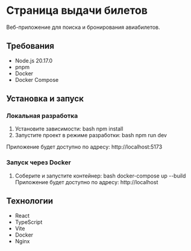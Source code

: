 # Страница выдачи билетов

Веб-приложение для поиска и бронирования авиабилетов.

## Требования

- Node.js 20.17.0
- pnpm
- Docker
- Docker Compose

## Установка и запуск

### Локальная разработка

1. Установите зависимости:
bash
npm install
2. Запустите проект в режиме разработки:
bash
npm run dev


Приложение будет доступно по адресу: http://localhost:5173

### Запуск через Docker

1. Соберите и запустите контейнер:
bash
docker-compose up --build
Приложение будет доступно по адресу: http://localhost

## Технологии

- React
- TypeScript
- Vite
- Docker
- Nginx


